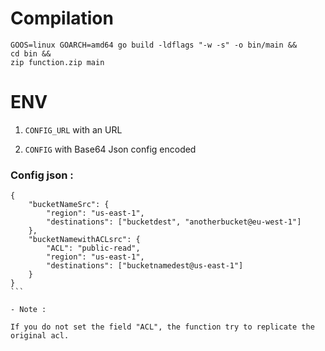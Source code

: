 # Compilation
```
GOOS=linux GOARCH=amd64 go build -ldflags "-w -s" -o bin/main && 
cd bin && 
zip function.zip main
```
# ENV
1. ```CONFIG_URL``` with an URL

2. ```CONFIG``` with Base64 Json config encoded

### Config json :


````
{
    "bucketNameSrc": {
        "region": "us-east-1",
        "destinations": ["bucketdest", "anotherbucket@eu-west-1"]
    },
    "bucketNamewithACLsrc": {
        "ACL": "public-read",
        "region": "us-east-1",
        "destinations": ["bucketnamedest@us-east-1"]
    }
}
```

- Note :

If you do not set the field "ACL", the function try to replicate the original acl.
